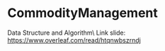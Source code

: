 # CommodityManagement
Data Structure and Algorithm\\
Link slide: https://www.overleaf.com/read/htqnwbszrndj
